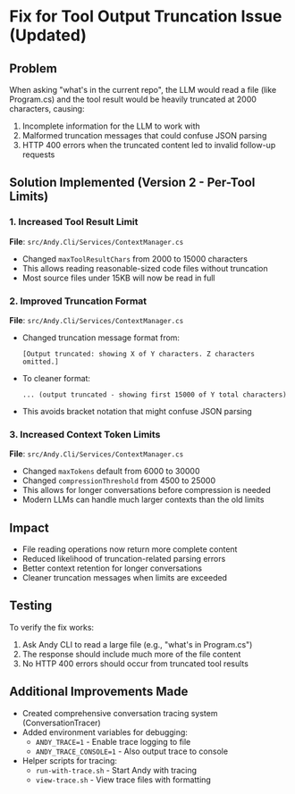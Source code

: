 # Fix for Tool Output Truncation Issue (Updated)

## Problem
When asking "what's in the current repo", the LLM would read a file (like Program.cs) and the tool result would be heavily truncated at 2000 characters, causing:
1. Incomplete information for the LLM to work with
2. Malformed truncation messages that could confuse JSON parsing
3. HTTP 400 errors when the truncated content led to invalid follow-up requests

## Solution Implemented (Version 2 - Per-Tool Limits)

### 1. Increased Tool Result Limit
**File**: `src/Andy.Cli/Services/ContextManager.cs`
- Changed `maxToolResultChars` from 2000 to 15000 characters
- This allows reading reasonable-sized code files without truncation
- Most source files under 15KB will now be read in full

### 2. Improved Truncation Format
**File**: `src/Andy.Cli/Services/ContextManager.cs`
- Changed truncation message format from:
  ```
  [Output truncated: showing X of Y characters. Z characters omitted.]
  ```
- To cleaner format:
  ```
  ... (output truncated - showing first 15000 of Y total characters)
  ```
- This avoids bracket notation that might confuse JSON parsing

### 3. Increased Context Token Limits
**File**: `src/Andy.Cli/Services/ContextManager.cs`
- Changed `maxTokens` default from 6000 to 30000
- Changed `compressionThreshold` from 4500 to 25000
- This allows for longer conversations before compression is needed
- Modern LLMs can handle much larger contexts than the old limits

## Impact
- File reading operations now return more complete content
- Reduced likelihood of truncation-related parsing errors
- Better context retention for longer conversations
- Cleaner truncation messages when limits are exceeded

## Testing
To verify the fix works:
1. Ask Andy CLI to read a large file (e.g., "what's in Program.cs")
2. The response should include much more of the file content
3. No HTTP 400 errors should occur from truncated tool results

## Additional Improvements Made
- Created comprehensive conversation tracing system (ConversationTracer)
- Added environment variables for debugging:
  - `ANDY_TRACE=1` - Enable trace logging to file
  - `ANDY_TRACE_CONSOLE=1` - Also output trace to console
- Helper scripts for tracing:
  - `run-with-trace.sh` - Start Andy with tracing
  - `view-trace.sh` - View trace files with formatting